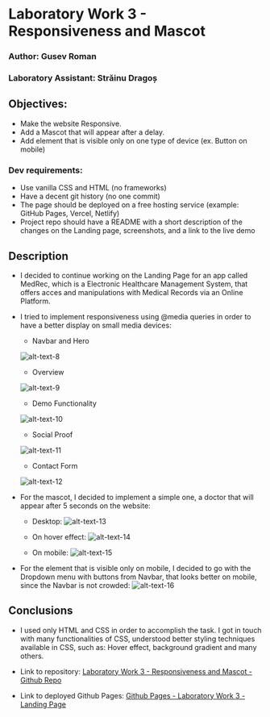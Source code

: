 # Laboratory Work 3 - Responsiveness and Mascot

### Author: Gusev Roman
### Laboratory Assistant: Străinu Dragoș


## Objectives:

* Make the website Responsive.
* Add a Mascot that will appear after a delay.
* Add element that is visible only on one type of device (ex. Button on mobile)

### Dev requirements:

- Use vanilla CSS and HTML (no frameworks)
- Have a decent git history (no one commit)
- The page should be deployed on a free hosting service (example: GitHub Pages, Vercel, Netlify)
- Project repo should have a README with a short description of the changes on the Landing page, screenshots, and a link to the live demo

## Description

* I decided to continue working on the Landing Page for an app called MedRec, which is
a Electronic Healthcare Management System, that offers acces and manipulations with Medical Records via an Online Platform. 

* I tried to implement responsiveness using @media queries in order to have a better display on small media devices:
    * Navbar and Hero

    ![alt-text-8](readme_images/hero_mobile.png "title-8")

    * Overview

    ![alt-text-9](readme_images/overview_mobile.png "title-9")

    * Demo Functionality

    ![alt-text-10](readme_images/demo_mobile.png "title-10")

    * Social Proof

    ![alt-text-11](readme_images/proof_mobile.png "title-11") 

    * Contact Form

    ![alt-text-12](readme_images/contact_mobile.png "title-12") 

* For the mascot, I decided to implement a simple one, a doctor that will appear after 5 seconds on the website:
    * Desktop:
    ![alt-text-13](readme_images/mascot_1.png "title-13")

    * On hover effect:
    ![alt-text-14](readme_images/mascot_2.png "title-14")

    * On mobile:
    ![alt-text-15](readme_images/mascot_3.png "title-15")

* For the element that is visible only on mobile, I decided to go with the Dropdown menu with buttons from Navbar, that looks better on mobile, since the Navbar is not crowded:
![alt-text-16](readme_images/dropdown_1.png "title-16")


## Conclusions
* I used only HTML and CSS in order to accomplish the task. I got in touch with many functionalities of CSS, understood better styling techniques available in CSS, such as: Hover effect, background gradient and many others.

* Link to repository: [Laboratory Work 3 - Responsiveness and Mascot - Github Repo](https://github.com/Ghenntoggy1/tum-web-lab2/tree/lab_3_state)

* Link to deployed Github Pages: [Github Pages - Laboratory Work 3 - Landing Page](https://ghenntoggy1.github.io/tum-web-lab2/)